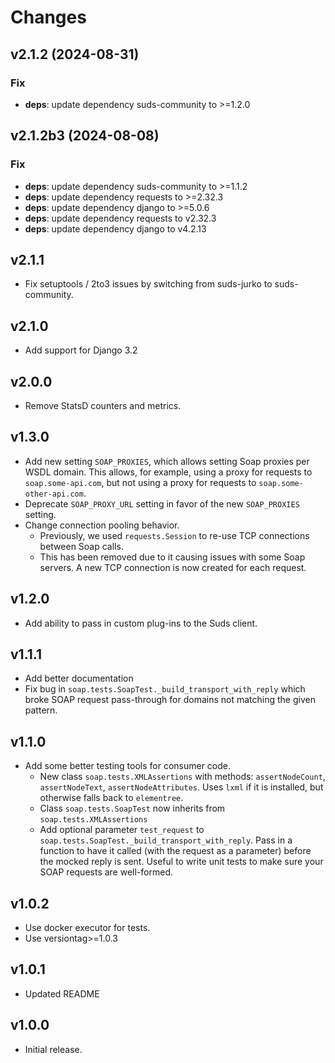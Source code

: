 # Changes

## v2.1.2 (2024-08-31)

### Fix

- **deps**: update dependency suds-community to >=1.2.0

## v2.1.2b3 (2024-08-08)

### Fix

- **deps**: update dependency suds-community to >=1.1.2
- **deps**: update dependency requests to >=2.32.3
- **deps**: update dependency django to >=5.0.6
- **deps**: update dependency requests to v2.32.3
- **deps**: update dependency django to v4.2.13

## v2.1.1

- Fix setuptools / 2to3 issues by switching from suds-jurko to suds-community.


## v2.1.0

- Add support for Django 3.2

## v2.0.0

- Remove StatsD counters and metrics.

## v1.3.0

- Add new setting ``SOAP_PROXIES``, which allows setting Soap proxies per WSDL domain. This allows, for example, using a proxy for requests to ``soap.some-api.com``, but not using a proxy for requests to ``soap.some-other-api.com``.
- Deprecate ``SOAP_PROXY_URL`` setting in favor of the new ``SOAP_PROXIES`` setting.
- Change connection pooling behavior.
    - Previously, we used ``requests.Session`` to re-use TCP connections between Soap calls.
    - This has been removed due to it causing issues with some Soap servers. A new TCP connection is now created for each request.

## v1.2.0

- Add ability to pass in custom plug-ins to the Suds client.

## v1.1.1

- Add better documentation
- Fix bug in ``soap.tests.SoapTest._build_transport_with_reply`` which broke SOAP request pass-through for domains not matching the given pattern.

## v1.1.0

- Add some better testing tools for consumer code.
    - New class `soap.tests.XMLAssertions` with methods: `assertNodeCount`, `assertNodeText`, `assertNodeAttributes`. Uses `lxml` if it is installed, but otherwise falls back to `elementree`.
    - Class `soap.tests.SoapTest` now inherits from `soap.tests.XMLAssertions`
    - Add optional parameter `test_request` to `soap.tests.SoapTest._build_transport_with_reply`. Pass in a function to have it called (with the request as a parameter) before the mocked reply is sent. Useful to write unit tests to make sure your SOAP requests are well-formed.

## v1.0.2

- Use docker executor for tests.
- Use versiontag>=1.0.3

## v1.0.1

- Updated README


## v1.0.0

- Initial release.
